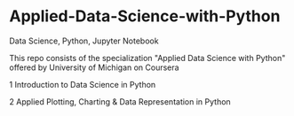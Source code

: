 # Applied-Data-Science-with-Python
Data Science, Python, Jupyter Notebook

This repo consists of the specialization "Applied Data Science with Python" offered by University of Michigan on Coursera

1 Introduction to Data Science in Python

2 Applied Plotting, Charting & Data Representation in Python

